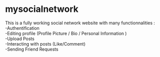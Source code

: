# mysocialnetwork
This is a fully working social network website with many functionnalities :</br>
-Authentification</br>
-Editing profile (Profile Picture / Bio / Personal Information )</br>
-Upload Posts</br>
-Interacting with posts (Like/Comment)</br>
-Sending Friend Requests</br>
